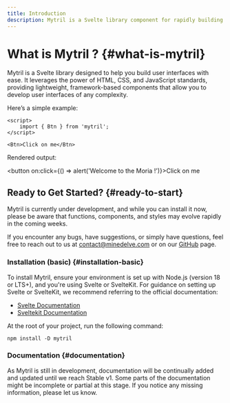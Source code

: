 ```yaml
---
title: Introduction
description: Mytril is a Svelte library component for rapidly building modern websites based on Svelte and Sveltekit
---
```


# What is Mytril ? {#what-is-mytril}

Mytril is a Svelte library designed to help you build user interfaces with ease. It leverages the power of HTML, CSS, and JavaScript standards, providing lightweight, framework-based components that allow you to develop user interfaces of any complexity.

Here’s a simple example:

```svelte
<script>
	import { Btn } from 'mytril';
</script>

<Btn>Click on me</Btn>
```

Rendered output:

<button on:click={() => alert('Welcome to the Moria !')}>Click on me</button>

## Ready to Get Started? {#ready-to-start}

Mytril is currently under development, and while you can install it now, please be aware that functions, components, and styles may evolve rapidly in the coming weeks.

If you encounter any bugs, have suggestions, or simply have questions, feel free to reach out to us at [contact@minedelve.com](mailto:contact@minedelve.com) or on our [GitHub](https://github.com/minedelve) page.

### Installation (basic) {#installation-basic}

To install Mytril, ensure your environment is set up with Node.js (version 18 or LTS+), and you're using Svelte or SvelteKit. For guidance on setting up Svelte or SvelteKit, we recommend referring to the official documentation:

- [Svelte Documentation](https://svelte.dev/)
- [Sveltekit Documentation](https://kit.svelte.dev/)

At the root of your project, run the following command:

```command
npm install -D mytril
```

### Documentation {#documentation}

As Mytril is still in development, documentation will be continually added and updated until we reach Stable v1. Some parts of the documentation might be incomplete or partial at this stage. If you notice any missing information, please let us know.
